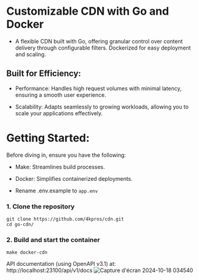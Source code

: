 # Customizable CDN with Go and Docker

- A flexible CDN built with Go, offering granular control over content delivery through configurable filters. Dockerized for easy deployment and scaling.


## Built for Efficiency:

 - Performance: Handles high request volumes with minimal latency, ensuring a smooth user experience.
  
 - Scalability: Adapts seamlessly to growing workloads, allowing you to scale your applications effectively.

# Getting Started:

Before diving in, ensure you have the following:

 - Make: Streamlines build processes.
    
 - Docker: Simplifies containerized deployments.

 - Rename .env.example to ```app.env```

### 1. Clone the repository

```
git clone https://github.com/4kpros/cdn.git
cd go-cdn/
```

### 2. Build and start the container

```
make docker-cdn
```
API documentation (using OpenAPI v3.1) at: http://localhost:23100/api/v1/docs
![Capture d'écran 2024-10-18 034540](https://github.com/user-attachments/assets/218e40cf-0e6a-4acc-8a05-f3293989c5ee)

